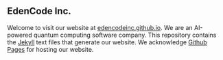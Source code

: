 ## EdenCode Inc.

Welcome to visit our website at [edencodeinc.github.io](https://edencodeinc.github.io/). We are an AI-powered quantum computing software company. This repository contains the [Jekyll](https://jekyllrb.com/) text files that generate our website. We acknowledge [Github Pages](https://pages.github.com/) for hosting our website. 
